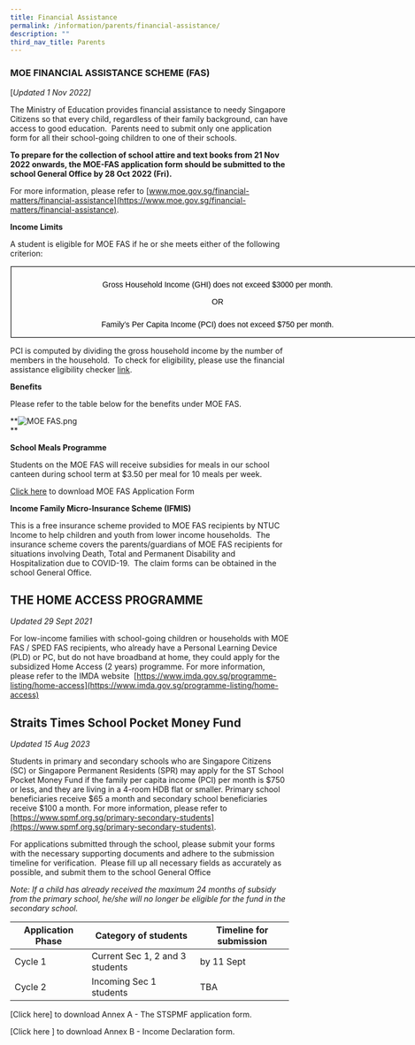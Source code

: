 ```yaml
---
title: Financial Assistance
permalink: /information/parents/financial-assistance/
description: ""
third_nav_title: Parents
---
```

### MOE FINANCIAL ASSISTANCE SCHEME (FAS)

[*Updated 1 Nov 2022\]*

The Ministry of Education provides financial assistance to needy Singapore Citizens so that every child, regardless of their family background, can have access to good education.&nbsp; Parents need to submit only one application form for all their school-going children to one of their schools. &nbsp;

**To prepare for the collection of school attire and text books from 21 Nov 2022 onwards, the MOE-FAS application form should be submitted to the school General Office by 28 Oct 2022 (Fri).**

For more information, please refer to&nbsp;[www.moe.gov.sg/financial-matters/financial-assistance](https://www.moe.gov.sg/financial-matters/financial-assistance).

**Income Limits**

A student is eligible for MOE FAS if he or she meets either of the following criterion:

<table class="iveo_table ives_tab_1" width="0" style="margin: 0px; outline: 0px; padding: 0px; border: 1px solid rgb(234, 234, 234); border-collapse: collapse; width: 750px;"><tbody class="" style="margin: 0px; outline: 0px; padding: 0px;"><tr class="" style="margin: 0px; outline: 0px; padding: 0px;"><td width="578" class="" style="margin: 0px; outline: 0px; padding: 7px; text-align: center; background-color: transparent; color: rgb(34, 34, 34); border: 1px solid rgb(0, 0, 0); width: 749px;"><p class="" align="center" style="margin: 0px; outline: 0px; padding: 5px 0px; line-height: 21px !important; color: rgb(0, 0, 0); font-family: Raleway, sans-serif; font-size: 14px;"><span class="" style="margin: 0px; outline: 0px; padding: 0px;"></span></p><p class="" align="center" style="margin: 0px; outline: 0px; padding: 5px 0px; line-height: 21px !important; color: rgb(0, 0, 0); font-family: Raleway, sans-serif; font-size: 14px;"><span class="" style="margin: 0px; outline: 0px; padding: 0px;">Gross Household Income (GHI) does not exceed $3000 per month.</span></p><p class="" align="center" style="margin: 0px; outline: 0px; padding: 5px 0px; line-height: 21px !important; color: rgb(0, 0, 0); font-family: Raleway, sans-serif; font-size: 14px;"><span class="" style="margin: 0px; outline: 0px; padding: 0px;">OR</span></p><p class="" align="center" style="margin: 0px; outline: 0px; padding: 5px 0px; line-height: 21px !important; color: rgb(0, 0, 0); font-family: Raleway, sans-serif; font-size: 14px;"><span style="margin: 0px; outline: 0px; padding: 0px; font-size: 12pt; line-height: 17.12px; font-family: Arial, sans-serif; color: rgb(68, 68, 68);"></span><span class="" style="margin: 0px; outline: 0px; padding: 0px;"></span></p><p class="" align="center" style="margin: 0px; outline: 0px; padding: 5px 0px; line-height: 21px !important; color: rgb(0, 0, 0); font-family: Raleway, sans-serif; font-size: 14px;"><span class="" style="margin: 0px; outline: 0px; padding: 0px;">Family’s Per Capita Income (PCI) does not exceed $750 per month.</span></p></td></tr></tbody></table>

PCI is computed by dividing the gross household income by the number of members in the household.&nbsp; To check for eligibility, please use the financial assistance eligibility checker&nbsp;[link](https://www.moe.gov.sg/education/financial-assistance/moe-financial-assistance-scheme-(fas)).

**Benefits**

Please refer to the table below for the benefits under MOE FAS.  

**![MOE FAS.png](https://bartleysec.moe.edu.sg/qql/slot/u164/Financial%20Assistance/MOE%20FAS.png)  
**

**School Meals Programme**  

Students on the MOE FAS will receive subsidies for meals in our school canteen during school term at $3.50 per meal for 10 meals per week.  

[Click here](/files/MOE%20FAS%20Application%20Form%2014%20Oct%202022.pdf) to download MOE FAS Application Form

**Income Family Micro-Insurance Scheme (IFMIS)**  

This is a free insurance scheme provided to MOE FAS recipients by NTUC Income to help children and youth from lower income households.&nbsp; The insurance scheme covers the parents/guardians of MOE FAS recipients for situations involving Death, Total and Permanent Disability and Hospitalization due to COVID-19.&nbsp; The claim forms can be obtained in the school General Office.  

THE HOME ACCESS PROGRAMME
-------------------------

*Updated 29 Sept 2021*

[](https://www.imda.gov.sg/programme-listing/home-access)

For low-income families with school-going children or households with MOE FAS / SPED FAS recipients, who already have a Personal Learning Device (PLD) or PC, but do not have broadband at home, they could apply for the subsidized Home Access (2 years) programme. For more information, please refer to the IMDA website&nbsp;&nbsp;[https://www.imda.gov.sg/programme-listing/home-access](https://www.imda.gov.sg/programme-listing/home-access)

  

Straits Times School Pocket Money Fund
--------------------------------------

*Updated 15 Aug 2023*

Students in primary and secondary schools who are Singapore Citizens (SC) or Singapore Permanent Residents (SPR) may apply for the ST School Pocket Money Fund if the family per capita income (PCI) per month is $750 or less, and they are living in a 4-room HDB flat or smaller. Primary school beneficiaries receive $65 a month and secondary school beneficiaries receive $100 a month.  For more information, please refer to [https://www.spmf.org.sg/primary-secondary-students](https://www.spmf.org.sg/primary-secondary-students).

For applications submitted through the school, please submit your forms with the necessary supporting documents and adhere to the submission timeline for verification.&nbsp; Please fill up all necessary fields as accurately as possible, and submit them to the school General Office

*Note: If a child has already received the maximum 24 months of subsidy from the primary school, he/she will no longer be eligible for the fund in the secondary school.*



| Application Phase | Category of students | Timeline for submission |
| -------- | -------- | -------- |
| Cycle 1     | Current Sec 1, 2 and 3 students    | by 11 Sept   |
|Cycle 2| Incoming Sec 1 students| TBA|

[Click here] [](/files/annex%20a%20-%202024%20stspmf%20application%20form%20for%20schools.pdf)to download Annex A - The STSPMF application form.

[Click here ] [](/files/annex%20b%20-%20income%20declaration%20form.pdf) to download Annex B - Income Declaration form.